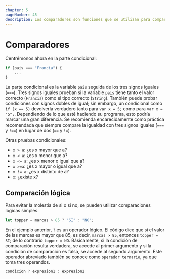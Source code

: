 ```yaml
---
chapter: 5
pageNumber: 45
description: Los comparadores son funciones que se utilizan para comparar dos valores y determinar su relación. Aquí, el valor devuelto indica si los valores son iguales, mayores que, menores que o alguna otra relación basada en un criterio de comparación específico.  
---
```

# Comparadores

Centrémonos ahora en la parte condicional:

```javascript
if (pais === "Francia") {
    ...
}
```

La parte condicional es la variable `país` seguida de los tres signos iguales (`===`). Tres signos iguales prueban si la variable `país` tiene tanto el valor correcto (`Francia`) como el tipo correcto (`String`). También puede probar condiciones con signos dobles de igual; sin embargo, un condicional como `if (x == 5)` devolvería verdadero tanto para `var x = 5;` como para `var x = "5";`. Dependiendo de lo que esté haciendo su programa, esto podría marcar una gran diferencia. Se recomienda encarecidamente como práctica recomendada que siempre compare la igualdad con tres signos iguales (`===` y `!==`) en lugar de dos (`==` y `!=`).

Otras pruebas condicionales:

* `x > a`: ¿es x mayor que a?
* `x < a`: ¿es x menor que a?
* `x <= a`: ¿es x menor o igual que a?
* `x >=a`: ¿es x mayor o igual que a?
* `x != a`: ¿es x distinto de a?
* `x`: ¿existe x?

## Comparación lógica

Para evitar la molestia de si o si no, se pueden utilizar comparaciones lógicas simples.

```javascript
let topper = marcas > 85 ? "SI" : "NO";
```

En el ejemplo anterior, `?` es un operador lógico. El código dice que si el valor de las marcas es mayor que 85, es decir, `marcas > 85`, entonces `topper = SI`; de lo contrario `topper = NO`. Básicamente, si la condición de comparación resulta verdadera, se accede al primer argumento y si la condición de comparación es falsa, se accede al segundo argumento. Este operador abreviado también se conoce como `operador ternario`, ya que toma tres operandos.

```javascript
condicion ? expresion1 : expresion2
```
